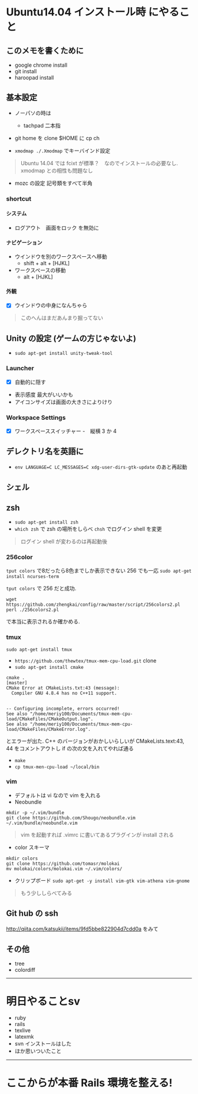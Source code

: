 # Ubuntu14.04 インストール時 にやること
## このメモを書くために
- google chrome install
- git install
- haroopad install

## 基本設定
- ノーパソの時は
  - tachpad 二本指
- git home を clone $HOME に cp ch

- `xmodmap ./.Xmodmap` でキーバインド設定
> Ubuntu 14.04 では fcixt が標準？　なのでインストールの必要なし. xmodmap との相性も問題なし
- mozc の設定 記号類をすべて半角

### shortcut

#### システム
- ログアウト　画面をロック を無効に

#### ナビゲーション
- ウインドウを別のワークスペースへ移動
	- shift + alt + [HJKL]
- ワークスペースの移動
	- alt + [HJKL]
#### 外観
- [x] ウインドウの中身になんちゃら

>このへんはまだあんまり掘ってない

## Unity の設定 (ゲームの方じゃないよ)

- `sudo apt-get install unity-tweak-tool `

### Launcher
- [x] 自動的に隠す　
- 表示感度 最大がいいかも
- アイコンサイズは画面の大きさによりけり
### Workspace Settings
- [x] ワークスペーススイッチャー
-　縦横 3 か 4


## デレクトリ名を英語に
- `env LANGUAGE=C LC_MESSAGES=C xdg-user-dirs-gtk-update` のあと再起動

## シェル

## zsh
- `sudo apt-get install zsh`
- `which zsh` で zsh の場所をしらべ `chsh` でログイン shell を変更
> ログイン shell が変わるのは再起動後

### 256color
`tput colors` で8だったら8色までしか表示できない 256 でも一応 `sudo apt-get install ncurses-term`

`tput colors` で 256 だと成功.

```
wget https://github.com/zhengkai/config/raw/master/script/256colors2.pl
perl ./256colors2.pl
```
で本当に表示されるか確かめる.


### tmux
```
sudo apt-get install tmux
```

- `https://github.com/thewtex/tmux-mem-cpu-load.git` clone
- `sudo apt-get install cmake`

```
cmake .                                                                                                                                      [master]
CMake Error at CMakeLists.txt:43 (message):
  Compiler GNU 4.8.4 has no C++11 support.


-- Configuring incomplete, errors occurred!
See also "/home/meriy100/Documents/tmux-mem-cpu-load/CMakeFiles/CMakeOutput.log".
See also "/home/meriy100/Documents/tmux-mem-cpu-load/CMakeFiles/CMakeError.log".
```
とエラーが出た. C++ のバージョンがおかしいらしいが CMakeLists.text:43, 44 をコメントアウトし if の次の文を入れてやれば通る
- `make`
- `cp tmux-men-cpu-load ~/local/bin`

### vim

- デフォルトは vi なので vim を入れる
- Neobundle
```
mkdir -p ~/.vim/bundle
git clone https://github.com/Shougo/neobundle.vim ~/.vim/bundle/neobundle.vim
```

>vim を起動すれば .vimrc に書いてあるプラグインが install される

- color スキーマ
```
mkdir colors
git clone https://github.com/tomasr/molokai
mv molokai/colors/molokai.vim ~/.vim/colors/
````

- クリップボード
`sudo apt-get -y install vim-gtk vim-athena vim-gnome`
> もう少ししらべてみる

## Git hub の ssh
http://qiita.com/katsukii/items/9fd5bbe822904d7cdd0a
をみて

## その他
- tree
- colordiff

---
# 明日やることsv
- ruby
- rails
- texlive
 - latexmk
- svn インストールはした
- ほか思いついたこと

* * *

# ここからが本番 Rails 環境を整える!


